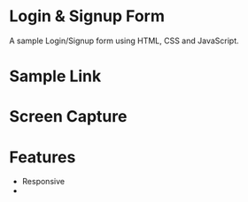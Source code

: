 # Login & Signup Form
A sample Login/Signup form using HTML, CSS and JavaScript.

# Sample Link

# Screen Capture

# Features
* Responsive
* 
